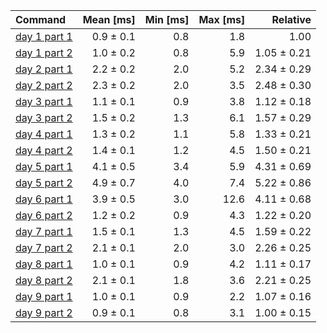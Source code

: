 | Command | Mean [ms] | Min [ms] | Max [ms] | Relative |
|:---|---:|---:|---:|---:|
| [day 1 part 1](/src/bin/day1.rs) | 0.9 ± 0.1 | 0.8 | 1.8 | 1.00 |
| [day 1 part 2](/src/bin/day1.rs) | 1.0 ± 0.2 | 0.8 | 5.9 | 1.05 ± 0.21 |
| [day 2 part 1](/src/bin/day2.rs) | 2.2 ± 0.2 | 2.0 | 5.2 | 2.34 ± 0.29 |
| [day 2 part 2](/src/bin/day2.rs) | 2.3 ± 0.2 | 2.0 | 3.5 | 2.48 ± 0.30 |
| [day 3 part 1](/src/bin/day3.rs) | 1.1 ± 0.1 | 0.9 | 3.8 | 1.12 ± 0.18 |
| [day 3 part 2](/src/bin/day3.rs) | 1.5 ± 0.2 | 1.3 | 6.1 | 1.57 ± 0.29 |
| [day 4 part 1](/src/bin/day4.rs) | 1.3 ± 0.2 | 1.1 | 5.8 | 1.33 ± 0.21 |
| [day 4 part 2](/src/bin/day4.rs) | 1.4 ± 0.1 | 1.2 | 4.5 | 1.50 ± 0.21 |
| [day 5 part 1](/src/bin/day5.rs) | 4.1 ± 0.5 | 3.4 | 5.9 | 4.31 ± 0.69 |
| [day 5 part 2](/src/bin/day5.rs) | 4.9 ± 0.7 | 4.0 | 7.4 | 5.22 ± 0.86 |
| [day 6 part 1](/src/bin/day6.rs) | 3.9 ± 0.5 | 3.0 | 12.6 | 4.11 ± 0.68 |
| [day 6 part 2](/src/bin/day6.rs) | 1.2 ± 0.2 | 0.9 | 4.3 | 1.22 ± 0.20 |
| [day 7 part 1](/src/bin/day7.rs) | 1.5 ± 0.1 | 1.3 | 4.5 | 1.59 ± 0.22 |
| [day 7 part 2](/src/bin/day7.rs) | 2.1 ± 0.1 | 2.0 | 3.0 | 2.26 ± 0.25 |
| [day 8 part 1](/src/bin/day8.rs) | 1.0 ± 0.1 | 0.9 | 4.2 | 1.11 ± 0.17 |
| [day 8 part 2](/src/bin/day8.rs) | 2.1 ± 0.1 | 1.8 | 3.6 | 2.21 ± 0.25 |
| [day 9 part 1](/src/bin/day9.rs) | 1.0 ± 0.1 | 0.9 | 2.2 | 1.07 ± 0.16 |
| [day 9 part 2](/src/bin/day9.rs) | 0.9 ± 0.1 | 0.8 | 3.1 | 1.00 ± 0.15 |

